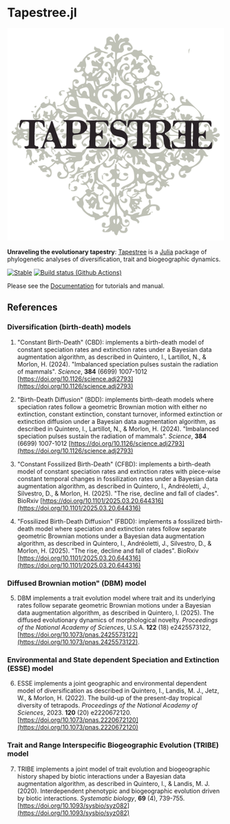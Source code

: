 # Tapestree.jl

![Tapestree](docs/src/assets/tapestree.png)

**Unraveling the evolutionary tapestry**:
[Tapestree](https://github.com/ignacioq/Tapestree.jl) is a [Julia](http://julialang.org) package of phylogenetic analyses of diversification, trait and biogeographic dynamics.

[![Stable](https://img.shields.io/badge/docs-stable-blue.svg)](https://ignacioq.github.io/Tapestree.jl/)
[![Build status (Github Actions)](https://github.com/ignacioq/Tapestree.jl/workflows/CI/badge.svg)](https://github.com/ignacioq/Tapestree.jl/actions)

Please see the [Documentation](https://ignacioq.github.io/Tapestree.jl/) for tutorials and manual.

## References

### Diversification (birth-death) models

1. "Constant Birth-Death" (CBD): implements a birth-death model of constant speciation rates and extinction rates under a Bayesian data augmentation algorithm, as described in
Quintero, I., Lartillot, N., & Morlon, H. (2024). "Imbalanced speciation pulses sustain the radiation of mammals". _Science_, **384** (6699) 1007-1012  [https://doi.org/10.1126/science.adj2793](https://doi.org/10.1126/science.adj2793)

2. "Birth-Death Diffusion" (BDD): implements birth-death models where speciation rates follow a geometric Brownian motion with either no extinction, constant extinction, constant turnover, informed extinction or extinction diffusion under a Bayesian data augmentation algorithm, as described in
Quintero, I., Lartillot, N., & Morlon, H. (2024). "Imbalanced speciation pulses sustain the radiation of mammals". _Science_, **384** (6699) 1007-1012  [https://doi.org/10.1126/science.adj2793](https://doi.org/10.1126/science.adj2793)

3. "Constant Fossilized Birth-Death" (CFBD): implements a birth-death model of constant speciation rates and extinction rates with piece-wise constant temporal changes in fossilization rates under a Bayesian data augmentation algorithm, as described in
Quintero, I., Andréoletti, J., Silvestro, D., & Morlon, H. (2025). "The rise, decline and fall of clades". BioRxiv  [https://doi.org/10.1101/2025.03.20.644316](https://doi.org/10.1101/2025.03.20.644316)

4. "Fossilized Birth-Death Diffusion" (FBDD): implements a fossilized birth-death model where speciation and extinction rates follow separate geometric Brownian motions under a Bayesian data augmentation algorithm, as described in 
Quintero, I., Andréoletti, J., Silvestro, D., & Morlon, H. (2025). "The rise, decline and fall of clades". BioRxiv  [https://doi.org/10.1101/2025.03.20.644316](https://doi.org/10.1101/2025.03.20.644316)


### Diffused Brownian motion" (DBM) model

5. DBM implements a trait evolution model where trait and its underlying rates follow separate geometric Brownian motions under a Bayesian data augmentation algorithm, as described in 
Quintero, I. (2025). The diffused evolutionary dynamics of morphological novelty. _Proceedings of the National Academy of Sciences_, U.S.A. **122** (18) e2425573122, [https://doi.org/10.1073/pnas.2425573122](https://doi.org/10.1073/pnas.2425573122).


### Environmental and State dependent Speciation and Extinction (ESSE) model

6. ESSE implements a joint geographic and environmental dependent model of diversification as described in 
Quintero, I., Landis, M. J., Jetz, W., & Morlon, H. (2022). The build-up of the present-day tropical diversity of tetrapods. _Proceedings of the National Academy of Sciences_, 2023. **120** (20) e2220672120. [https://doi.org/10.1073/pnas.2220672120](https://doi.org/10.1073/pnas.2220672120)


### Trait and Range Interspecific Biogeographic Evolution (TRIBE) model

7. TRIBE implements a joint model of trait evolution and biogeographic history shaped by biotic interactions under a Bayesian data augmentation algorithm, as described in 
Quintero, I., & Landis, M. J. (2020). Interdependent phenotypic and biogeographic evolution driven by biotic interactions. _Systematic biology_, **69** (4), 739-755. [https://doi.org/10.1093/sysbio/syz082](https://doi.org/10.1093/sysbio/syz082)


